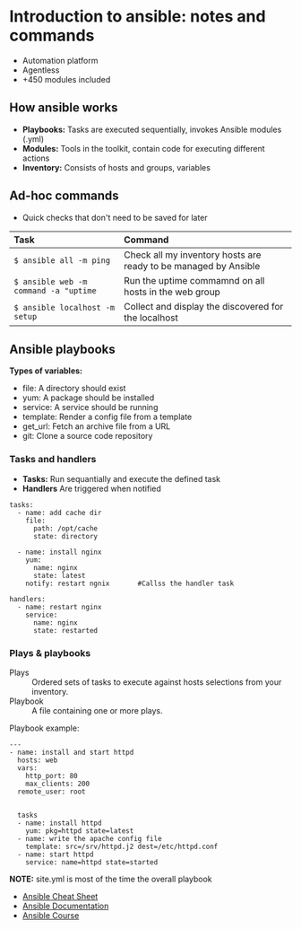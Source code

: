 # Introduction to ansible: notes and commands

- Automation platform
- Agentless
- +450 modules included

## How ansible works

- **Playbooks:** Tasks are executed sequentially, invokes Ansible modules (.yml)
- **Modules:** Tools in the toolkit, contain code for executing different actions
- **Inventory:** Consists of hosts and groups, variables

## Ad-hoc commands

- Quick checks that don't need to be saved for later

| Task | Command |
| :--- | :------ |
| `$ ansible all -m ping` | Check all my inventory hosts are ready to be managed by Ansible |
| `$ ansible web -m command -a "uptime` | Run the uptime commamnd on all hosts in the web group |
| `$ ansible localhost -m setup` | Collect and display the discovered for the localhost |


## Ansible playbooks

**Types of variables:**
- file: A directory should exist
- yum: A package should be installed
- service: A service should be running
- template: Render a config file from a template
- get_url: Fetch an archive file from a URL
- git: Clone a source code repository

### Tasks and handlers

- **Tasks:** Run sequantially and execute the defined task
- **Handlers** Are triggered when notified
```
tasks:
  - name: add cache dir
    file:
      path: /opt/cache
      state: directory

  - name: install nginx
    yum:
      name: nginx
      state: latest
    notify: restart ngnix       #Callss the handler task

handlers:
  - name: restart nginx
    service:
      name: nginx
      state: restarted
```

### Plays & playbooks

<dl>
  <dt>Plays</dt>
  <dd>Ordered sets of tasks to execute against hosts selections from your inventory.</dd>
  <dt>Playbook</dt>
  <dd>A file containing one or more plays.</dd>
</dl>

Playbook example: 
```
---
- name: install and start httpd
  hosts: web
  vars:
    http_port: 80
    max_clients: 200
  remote_user: root


  tasks
  - name: install httpd
    yum: pkg=httpd state=latest
  - name: write the apache config file
    template: src=/srv/httpd.j2 dest=/etc/httpd.conf
  - name: start httpd
    service: name=httpd state=started
```


**NOTE:** site.yml is most of the time the overall playbook 



- [Ansible Cheat Sheet](https://gist.github.com/andreicristianpetcu/b892338de279af9dac067891579cad7d)
- [Ansible Documentation](https://docs.ansible.com/ansible/latest/index.html)
- [Ansible Course](https://www.udemy.com/ansible-essentials-simplicity-in-automation/)
